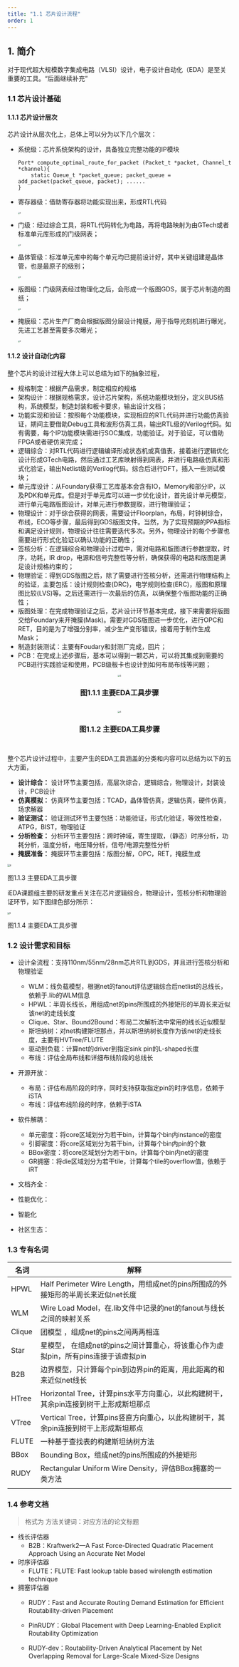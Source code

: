 ```yaml
---
title: "1.1 芯片设计流程"
order: 1
---
```

## 1. 简介

对于现代超大规模数字集成电路（VLSI）设计，电子设计自动化（EDA）是至关重要的工具。“后面继续补充”

### 1.1 芯片设计基础

#### 1.1.1 芯片设计层次

芯片设计从层次化上，总体上可以分为以下几个层次：

* 系统级：芯片系统架构的设计，具备独立完整功能的IP模块

  ```
  Port* compute_optimal_route_for_packet (Packet_t *packet, Channel_t *channel){
      static Queue_t *packet_queue; packet_queue = add_packet(packet_queue, packet); ......
  }
  ```
* 寄存器级：借助寄存器将功能实现出来，形成RTL代码

  <img src="https://images.gitee.com/uploads/images/2022/0525/180936_4c445e28_8273072.png" alt="6" style="zoom:25%;" />

* 门级：经过综合工具，将RTL代码转化为电路，再将电路映射为由GTech或者标准单元库形成的门级网表；

  <img src="https://images.gitee.com/uploads/images/2022/0525/180919_5542498c_8273072.png" alt="6" style="zoom:25%;" />

* 晶体管级：标准单元库中的每个单元均已提前设计好，其中关键组建是晶体管，也是最原子的级别；

  <img src="https://images.gitee.com/uploads/images/2022/0525/181001_adc00885_8273072.png" alt="6" style="zoom:25%;" />

* 版图级：门级网表经过物理化之后，会形成一个版图GDS，属于芯片制造的图纸；

  <img src="https://images.gitee.com/uploads/images/2022/0525/181304_6fe49636_8273072.png" alt="6" style="zoom:25%;" />

* 掩膜级：芯片生产厂商会根据版图分层设计掩膜，用于指导光刻机进行曝光，先进工艺甚至需要多次曝光；

  <img src="https://images.gitee.com/uploads/images/2022/0525/181100_d80871ac_8273072.png" alt="6" style="zoom:25%;" />

#### 1.1.2 设计自动化内容

整个芯片的设计过程大体上可以总结为如下的抽象过程，

* 规格制定：根据产品需求，制定相应的规格
* 架构设计：根据规格需求，设计芯片架构，系统功能模块划分，定义BUS结构，系统模型，制造封装和板卡要求，输出设计文档；
* 功能实现和验证：按照每个功能模块，实现相应的RTL代码并进行功能仿真验证，期间主要借助Debug工具和波形仿真工具，输出RTL级的Verilog代码。如有需要，每个IP功能模块需进行SOC集成，功能验证。对于验证，可以借助FPGA或者硬仿来完成；
* 逻辑综合：对RTL代码进行逻辑编译形成状态机或真值表，接着进行逻辑优化设计形成GTech电路，然后通过工艺库映射得到网表，并进行电路级仿真和形式化验证，输出Netlist级的Verilog代码。综合后进行DFT，插入一些测试模块；
* 单元库设计：从Foundary获得工艺库基本会含有IO，Memory和部分IP，以及PDK和单元库。但是对于单元库可以进一步优化设计，首先设计单元模型，进行单元电路版图设计，对单元进行参数提取，进行物理验证；
* 物理设计：对于综合获得的网表，需要设计Floorplan，布局，时钟树综合，布线，ECO等步骤，最后得到GDS版图文件。当然，为了实现预期的PPA指标和满足设计规则，物理设计往往需要迭代多次。另外，物理设计的每个步骤也需要进行形式化验证以确认功能的正确性；
* 签核分析：在逻辑综合和物理设计过程中，需对电路和版图进行参数提取，时序，功耗，IR drop，电源和信号完整性等分析，确保获得的电路和版图是满足设计规格约束的；
* 物理验证：得到GDS版图之后，除了需要进行签核分析，还需进行物理结构上的验证，主要包括：设计规则检查(DRC)，电学规则检查(ERC)，版图和原理图比较(LVS)等。之后还需进行一次最后的仿真，以确保整个版图功能的正确性；
* 版图处理：在完成物理验证之后，芯片设计环节基本完成，接下来需要将版图交给Foundary来开掩膜(Mask)。需要对GDS版图进一步优化，进行OPC和RET，目的是为了增强分别率，减少生产变形错误，接着用于制作生成Mask；
* 制造封装测试：主要有Foudary和封测厂完成，回片；
* PCB：在完成上述步骤后，基本可以得到一颗芯片，可以将其集成到需要的PCB进行实践验证和使用，PCB级板卡也设计到如何布局布线等问题；

<div style="text-align:center;">
    <img src="https://images.gitee.com/uploads/images/2022/0526/104146_98f059c1_8273072.png" alt="6" style="zoom:30%;" />
    <h2 style="font-size: 16px;">图1.1.1 主要EDA工具步骤</h2>
</div>
<br>

<div style="text-align:center;">
    <img src="https://images.gitee.com/uploads/images/2022/0530/145123_9b414b6d_8273072.png" alt="6" style="zoom:30%;" />
    <h2 style="font-size: 16px;">图1.1.2 主要EDA工具步骤</h2>
</div>
<br>

整个芯片设计过程中，主要产生的EDA工具涵盖的分类和内容可以总结为以下的五大方面，

* **设计综合：** 设计环节主要包括，高层次综合，逻辑综合，物理设计，封装设计，PCB设计
* **仿真模拟：** 仿真环节主要包括：TCAD，晶体管仿真，逻辑仿真，硬件仿真，场求解器
* **验证测试：** 验证测试环节主要包括：功能验证，形式化验证，等效性检查，ATPG，BIST，物理验证
* **分析检查：** 分析环节主要包括：跨时钟域，寄生提取，（静态）时序分析，功耗分析，温度分析，电压降分析，信号/电源完整性分析
* **掩膜准备：** 掩膜环节主要包括：版图分解，OPC，RET，掩膜生成

<img src="https://images.gitee.com/uploads/images/2022/0525/175128_fb471b46_8273072.png" alt="6" style="zoom:35%;" />

图1.1.3 主要EDA工具步骤

iEDA课题组主要的研发重点关注在芯片逻辑综合，物理设计，签核分析和物理验证环节，如下图绿色部分所示：

<img src="https://images.gitee.com/uploads/images/2022/0530/150057_1b7674b3_8273072.png" alt="6" style="zoom:30%;" />

图1.1.4 主要EDA工具步骤

### 1.2 设计需求和目标

- 设计全流程：支持110nm/55nm/28nm芯片RTL到GDS，并且进行签核分析和物理验证

  - WLM：线负载模型，根据net的fanout评估逻辑综合后netlist的总线长，依赖于.lib的WLM信息
  - HPWL：半周长线长，用组成net的pins所围成的外接矩形的半周长来近似该net的走线长度
  - Clique、Star、Bound2Bound：布局二次解析法中常用的线长近似模型
  - 斯坦纳树：对net构建斯坦那点，并以斯坦纳树长度作为该net的走线长度，主要有HVTree/FLUTE
  - 驱动到负载：计算net的driver到指定sink pin的L-shaped长度
  - 布线：评估全局布线和详细布线阶段的总线长
- 开源开放：

  - 布局：评估布局阶段的时序，同时支持获取指定pin的时序信息，依赖于iSTA
  - 布线：评估布线阶段的时序，依赖于iSTA
- 软件解耦：

  - 单元密度：将core区域划分为若干bin，计算每个bin内instance的密度
  - 引脚密度：将core区域划分为若干bin，计算每个bin内pin的个数
  - BBox密度：将core区域划分为若干bin，计算每个bin内net的密度
  - GR拥塞：将die区域划分为若干tile，计算每个tile的overflow值，依赖于iRT
- 文档齐全：
- 性能优化：
- 智能化
- 社区生态：

### 1.3 专有名词

| **名词** | **解释**                                                                       |
| -------------- | ------------------------------------------------------------------------------------ |
| HPWL           | Half Perimeter Wire Length，用组成net的pins所围成的外接矩形的半周长来近似net长度     |
| WLM            | Wire Load Model，在.lib文件中记录的net的fanout与线长之间的映射关系                   |
| Clique         | 团模型 ，组成net的pins之间两两相连                                                   |
| Star           | 星模型， 在组成net的pins之间计算重心，将该重心作为虚拟pin，所有pins连接于该虚拟pin   |
| B2B            | 边界模型，只计算每个pin到边界pin的距离，用此距离的和来近似net线长                    |
| HTree          | Horizontal Tree，计算pins水平方向重心，以此构建树干，其余pin连接到树干上形成斯坦那点 |
| VTree          | Vertical Tree，计算pins竖直方向重心，以此构建树干，其余pin连接到树干上形成斯坦那点   |
| FLUTE          | 一种基于查找表的构建斯坦纳树方法                                                     |
| BBox           | Bounding Box，组成net的pins所围成的外接矩形                                          |
| RUDY           | Rectangular Uniform Wire Density，评估BBox拥塞的一类方法                             |
|                |                                                                                      |

### 1.4 参考文档

> 格式为    方法关键词：对应方法的论文标题

- 线长评估器
  - B2B：Kraftwerk2—A Fast Force-Directed Quadratic Placement Approach Using an Accurate Net Model
- 时序评估器
  - FLUTE：FLUTE: Fast lookup table based wirelength estimation technique
- 拥塞评估器
  - RUDY：Fast and Accurate Routing Demand Estimation for Efficient Routability-driven Placement
  - PinRUDY：Global Placement with Deep Learning-Enabled Explicit Routability Optimization
  - RUDY-dev：Routability-Driven Analytical Placement by Net Overlapping Removal for Large-Scale Mixed-Size Designs

    ```cpp

    ```
